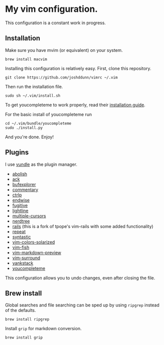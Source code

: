 # My vim configuration.

This configuration is a constant work in progress.

## Installation

Make sure you have mvim (or equivalent) on your system.

    brew install macvim

Installing this configuration is relatively easy. First, clone this repository.

    git clone https://github.com/joshddunn/vimrc ~/.vim

Then run the installation file.

    sudo sh ~/.vim/install.sh

To get youcompleteme to work properly, read their [installation guide](https://github.com/valloric/youcompleteme#installation).

For the basic install of youcompleteme run
 
    cd ~/.vim/bundle/youcompleteme
    sudo ./install.py

And you're done. Enjoy!

## Plugins

I use [vundle](https://github.com/VundleVim/Vundle.vim) as the plugin manager.

- [abolish](https://github.com/tpope/vim-abolish)
- [ack](https://github.com/mileszs/ack.vim)
- [bufexplorer](https://github.com/jlanzarotta/bufexplorer)
- [commentary](https://github.com/joom/vim-commentary)
- [ctrlp](https://github.com/kien/ctrlp.vim)
- [endwise](https://github.com/tpope/vim-endwise)
- [fugitive](https://github.com/tpope/vim-fugitive)
- [lightline](https://github.com/itchyny/lightline.vim)
- [multiple-cursors](https://github.com/terryma/vim-multiple-cursors)
- [nerdtree](https://github.com/scrooloose/nerdtree)
- [rails](https://github.com/joshddunn/vim-rails) (this is a fork of tpope's vim-rails with some added functionality)
- [repeat](https://github.com/tpope/vim-repeat)
- [syntastic](https://github.com/scrooloose/syntastic)
- [vim-colors-solarized](https://github.com/altercation/vim-colors-solarized)
- [vim-fish](https://github.com/dag/vim-fish)
- [vim-markdown-preview](https:://github.com/jamshedvesuna/vim-markdown-preview')
- [vim-surround](https://github.com/tpope/vim-surround)
- [yankstack](https://github.com/maxbrunsfeld/vim-yankstack)
- [youcompleteme](https://github.com/valloric/youcompleteme)

This configuration allows you to undo changes, even after closing the file.

## Brew install

Global searches and file searching can be sped up by using `ripgrep` instead of the defaults.

    brew install ripgrep

Install `grip` for markdown conversion.

    brew install grip

